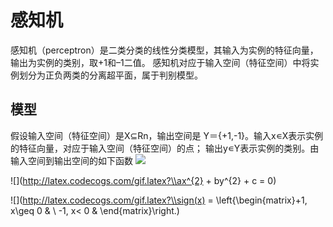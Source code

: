 # 感知机

感知机（perceptron）是二类分类的线性分类模型，其输入为实例的特征向量，输出为实例的类别，取+1和–1二值。
感知机对应于输入空间（特征空间）中将实例划分为正负两类的分离超平面，属于判别模型。
## 模型
假设输入空间（特征空间）是X⊆Rn，输出空间是 Y＝{+1,-1}。输入x∊X表示实例的特征向量，对应于输入空间（特征空间）的点；
输出y∊Y表示实例的类别。由输入空间到输出空间的如下函数
![](http://latex.codecogs.com/gif.latex?\\frac{1}{1+sin(x)})

![](http://latex.codecogs.com/gif.latex?\\ax^{2} + by^{2} + c = 0)

![](http://latex.codecogs.com/gif.latex?\\sign(x) = \left\{\begin{matrix}+1, x\geq 0
 & \\ -1, x< 0
 &
\end{matrix}\right.)

